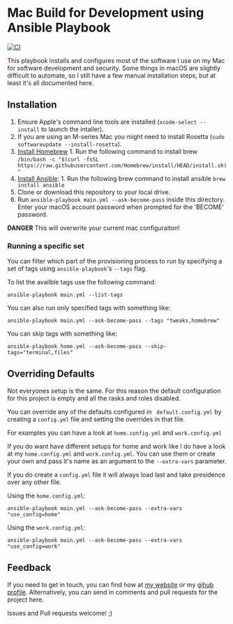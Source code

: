 # Mac Build for Development using Ansible Playbook

[![CI][badge-gh-actions]][link-gh-actions]

This playbook installs and configures most of the software I use on my Mac for software development and security. Some things in macOS are slightly difficult to automate, so I still have a few manual installation steps, but at least it's all documented here.

## Installation

  1. Ensure Apple's command line tools are installed (`xcode-select --install` to launch the intaller).
  2. If you are using an M-series Mac you might need to install Rosetta (`sudo softwareupdate --install-rosetta`).
  3. [Install Homebrew][link-brew]
    1. Run the following command to install brew `/bin/bash -c "$(curl -fsSL https://raw.githubusercontent.com/Homebrew/install/HEAD/install.sh)"`
  4. [Install Ansible][link-ansible]:
    1. Run the following brew command to install ansible `brew install ansible`
  5. Clone or download this repository to your local drive.
  6. Run `ansible-playbook main.yml --ask-become-pass` inside this directory. Enter your macOS account password when prompted for the 'BECOME' password.

**DANGER** This will overwrite your current mac configuraiton!

### Running a specific set

You can filter which part of the provisioning process to run by specifying a set of tags using `ansible-playbook`'s `--tags` flag.

To list the availble tags use the following command:
```
ansible-playbook main.yml --list-tags
```

You can also run only specified tags with something like:
```
ansible-playbook main.yml --ask-become-pass --tags "tweaks,homebrew"
```

You can skip tags with something like:

```
ansible-playbook home.yml --ask-become-pass --skip-tags="terminal,files"
```

## Overriding Defaults

Not everyones setup is the same. For this reason the default configuration for this project is empty and all the rasks and roles disabled.

You can override any of the defaults configured in ` default.config.yml` by creating a `config.yml` file and setting the overrides in that file.

For examples you can have a look at `home.config.yml` and `work.config.yml`

If you do want have different setups for home and work like I do have a look at my `home.config.yml` and `work.config.yml`. You can use them or create your own and pass it's name as an argument to the `--extra-vars` parameter.

If you do create a `config.yml` file it will always load last and take presidence over any other file.

Using the `home.config.yml`:
```
ansible-playbook main.yml --ask-become-pass --extra-vars "use_config=home"
```

Using the `work.config.yml`:
```
ansible-playbook main.yml --ask-become-pass --extra-vars "use_config=work"
```

## Feedback

If you need to get in touch, you can find how at [my website][link-author] or my [gihub profile][link-gh-home]. Alternatively, you can send in comments and pull requests for the project here.

Issues and Pull requests welcome! ;)

[link-brew]: https://brew.sh
[link-ansible]: https://www.ansible.com/
[link-gh-home]: https://github.com/ckr
[link-author]: https://kouloumbris.com
[badge-gh-actions]: https://github.com/ckr/dotfiles-playbook/workflows/CI/badge.svg?event=push
[link-gh-actions]: https://github.com/ckr/dotfiles-playbook/actions?query=workflow%3ACI